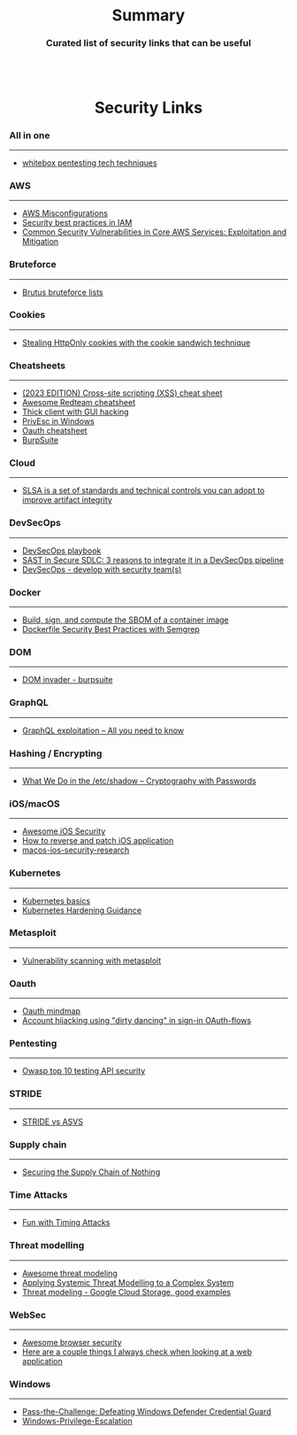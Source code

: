 # <div align="center">Summary</div>

### <div align="center">Curated list of security links that can be useful </div>

<br>
<br>

# <div align="center">Security Links</div>

### All in one
___
* [whitebox pentesting tech techniques](https://github.com/0xmaximus/Galaxy-Bugbounty-Checklist)

### AWS
___
* [AWS Misconfigurations](https://dhiyaneshgeek.github.io/cloud/security/2022/06/23/aws-misconfigurations/)
* [Security best practices in IAM](https://docs.aws.amazon.com/IAM/latest/UserGuide/best-practices.html)
* [Common Security Vulnerabilities in Core AWS Services: Exploitation and Mitigation
](https://labs.detectify.com/2022/07/25/aws-services-security-vulnerabilities-exploitation-remediation/)

### Bruteforce
___
* [Brutus bruteforce lists](https://github.com/tasooshi/brutas)

### Cookies
---
* [Stealing HttpOnly cookies with the cookie sandwich technique](https://portswigger.net/research/stealing-httponly-cookies-with-the-cookie-sandwich-technique)

### Cheatsheets
___
* [(2023 EDITION) Cross-site scripting (XSS) cheat sheet](https://portswigger.net/web-security/cross-site-scripting/cheat-sheet)
* [Awesome Redteam cheatsheet](https://github.com/RistBS/Awesome-RedTeam-Cheatsheet)
* [Thick client with GUI hacking](https://www.netspi.com/blog/technical/thick-application-penetration-testing/introduction-to-hacking-thick-clients-part-1-the-gui/)
* [PrivEsc in Windows](https://delinea.com/blog/windows-privilege-escalation)
* [Oauth cheatsheet](https://github.com/koenbuyens/oauth-2.0-security-cheat-sheet)
* [BurpSuite](https://github.com/rinetd/BurpSuite-1/blob/master/CheatSheet.md)

### Cloud
___
* [SLSA is a set of standards and technical controls you can adopt to improve artifact integrity](https://cloudsecdocs.com/devops/pipelines/supply_chain/slsa/)

### DevSecOps
---
* [DevSecOps playbook](https://github.com/6mile/DevSecOps-Playbook)
* [SAST in Secure SDLC: 3 reasons to integrate it in a DevSecOps pipeline](https://pvs-studio.com/en/blog/posts/0937/)
* [DevSecOps - develop with security team(s)](https://github.com/Azure/FTALive-Sessions/tree/main/content/devops/devsecops)

### Docker
___
* [Build, sign, and compute the SBOM of a container image](https://github.com/marco-lancini/utils/tree/main/ci/github/docker-build-sign-sbom)
* [Dockerfile Security Best Practices with Semgrep](https://kondukto.io/blog/docker-security-best-practices-with-semgrep)

### DOM
___
* [DOM invader - burpsuite](https://www.youtube.com/watch?v=GeqVMOUugqY)

### GraphQL
___
* [GraphQL exploitation – All you need to know](https://cybervelia.com/?p=736)

### Hashing / Encrypting
___
* [What We Do in the /etc/shadow – Cryptography with Passwords](https://soatok.blog/2022/12/29/what-we-do-in-the-etc-shadow-cryptography-with-passwords/?utm_source=hivefive&utm_medium=email)

### iOS/macOS
___
* [Awesome iOS Security](https://github.com/Cy-clon3/awesome-ios-security)
* [How to reverse and patch iOS application](https://www.inversecos.com/2022/06/how-to-reverse-engineer-and-patch-ios.html)
* [macos-ios-security-research](https://alexplaskett.github.io/macos-ios-security-research/?utm_source=hivefive&utm_medium=email)

### Kubernetes 
___
* [Kubernetes basics](https://book.hacktricks.xyz/cloud-security/pentesting-kubernetes/kubernetes-basics)
* [Kubernetes Hardening Guidance](https://media.defense.gov/2021/Aug/03/2002820425/-1/-1/0/CTR_Kubernetes_Hardening_Guidance_1.1_20220315.PDF)

### Metasploit
___
* [Vulnerability scanning with metasploit](https://medium.com/@dr.anhkwar/vulnerability-scanning-with-metasploit-6db1f95157b9)

### Oauth
___
* [Oauth mindmap](https://info.42crunch.com/hs-fs/hubfs/OAuth%202.0%20attack%20mindmap.jpg?upscale=true&width=1200&upscale=true&name=OAuth%202.0%20attack%20mindmap.jpg)
* [Account hijacking using "dirty dancing" in sign-in OAuth-flows](https://labs.detectify.com/2022/07/06/account-hijacking-using-dirty-dancing-in-sign-in-oauth-flows/)

### Pentesting
___
* [Owasp top 10 testing API security](https://www.veracode.com/blog/managing-appsec/testing-owasps-top-10-api-security-vulnerabilities-part-1)

### STRIDE
___
* [STRIDE vs ASVS](https://github.com/mllamazares/STRIDE-vs-ASVS)

### Supply chain
___
* [Securing the Supply Chain of Nothing](https://swagitda.com/blog/posts/securing-the-supply-chain-of-nothing/)

### Time Attacks
---
* [Fun with Timing Attacks](https://ostro.ws/post-timing-attacks)

### Threat modelling
___
* [Awesome threat modeling](https://github.com/hysnsec/awesome-threat-modelling)
* [Applying Systemic Threat Modelling to a Complex System](https://medium.com/nationwide-technology/threat-modelling-for-securing-complex-systems-a-step-by-step-guide-87dc248c8c08)
* [Threat modeling - Google Cloud Storage, good examples](https://research.nccgroup.com/2023/01/31/threat-modelling-cloud-platform-services-by-example-google-cloud-storage/)

### WebSec
___
* [Awesome browser security](https://github.com/cezary-sec/awesome-browser-security/)
* [Here are a couple things I always check when looking at a web application](https://twitter.com/rhynorater/status/1585640808568348674)

### Windows
___
* [Pass-the-Challenge: Defeating Windows Defender Credential Guard](https://research.ifcr.dk/pass-the-challenge-defeating-windows-defender-credential-guard-31a892eee22)
* [Windows-Privilege-Escalation](https://github.com/Ignitetechnologies/Windows-Privilege-Escalation)
